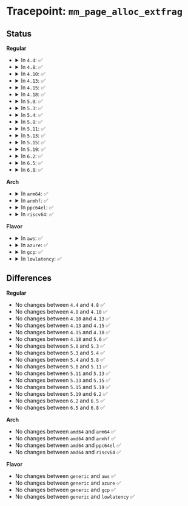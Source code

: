# Tracepoint: <code>mm_page_alloc_extfrag</code>

## Status
<b>Regular</b>
<ul>
<li>
<details>
<summary>In <code>4.4</code>: ✅</summary>

Event:

```c
struct trace_event_raw_mm_page_alloc_extfrag {
    struct trace_entry ent;
    long unsigned int pfn;
    int alloc_order;
    int fallback_order;
    int alloc_migratetype;
    int fallback_migratetype;
    int change_ownership;
    char __data[0];
};
```
Function:

```c
void trace_event_raw_event_mm_page_alloc_extfrag(void *__data, struct page *page, int alloc_order, int fallback_order, int alloc_migratetype, int fallback_migratetype);
```
</details>
</li>
<li>
<details>
<summary>In <code>4.8</code>: ✅</summary>

Event:

```c
struct trace_event_raw_mm_page_alloc_extfrag {
    struct trace_entry ent;
    long unsigned int pfn;
    int alloc_order;
    int fallback_order;
    int alloc_migratetype;
    int fallback_migratetype;
    int change_ownership;
    char __data[0];
};
```
Function:

```c
void trace_event_raw_event_mm_page_alloc_extfrag(void *__data, struct page *page, int alloc_order, int fallback_order, int alloc_migratetype, int fallback_migratetype);
```
</details>
</li>
<li>
<details>
<summary>In <code>4.10</code>: ✅</summary>

Event:

```c
struct trace_event_raw_mm_page_alloc_extfrag {
    struct trace_entry ent;
    long unsigned int pfn;
    int alloc_order;
    int fallback_order;
    int alloc_migratetype;
    int fallback_migratetype;
    int change_ownership;
    char __data[0];
};
```
Function:

```c
void trace_event_raw_event_mm_page_alloc_extfrag(void *__data, struct page *page, int alloc_order, int fallback_order, int alloc_migratetype, int fallback_migratetype);
```
</details>
</li>
<li>
<details>
<summary>In <code>4.13</code>: ✅</summary>

Event:

```c
struct trace_event_raw_mm_page_alloc_extfrag {
    struct trace_entry ent;
    long unsigned int pfn;
    int alloc_order;
    int fallback_order;
    int alloc_migratetype;
    int fallback_migratetype;
    int change_ownership;
    char __data[0];
};
```
Function:

```c
void trace_event_raw_event_mm_page_alloc_extfrag(void *__data, struct page *page, int alloc_order, int fallback_order, int alloc_migratetype, int fallback_migratetype);
```
</details>
</li>
<li>
<details>
<summary>In <code>4.15</code>: ✅</summary>

Event:

```c
struct trace_event_raw_mm_page_alloc_extfrag {
    struct trace_entry ent;
    long unsigned int pfn;
    int alloc_order;
    int fallback_order;
    int alloc_migratetype;
    int fallback_migratetype;
    int change_ownership;
    char __data[0];
};
```
Function:

```c
void trace_event_raw_event_mm_page_alloc_extfrag(void *__data, struct page *page, int alloc_order, int fallback_order, int alloc_migratetype, int fallback_migratetype);
```
</details>
</li>
<li>
<details>
<summary>In <code>4.18</code>: ✅</summary>

Event:

```c
struct trace_event_raw_mm_page_alloc_extfrag {
    struct trace_entry ent;
    long unsigned int pfn;
    int alloc_order;
    int fallback_order;
    int alloc_migratetype;
    int fallback_migratetype;
    int change_ownership;
    char __data[0];
};
```
Function:

```c
void trace_event_raw_event_mm_page_alloc_extfrag(void *__data, struct page *page, int alloc_order, int fallback_order, int alloc_migratetype, int fallback_migratetype);
```
</details>
</li>
<li>
<details>
<summary>In <code>5.0</code>: ✅</summary>

Event:

```c
struct trace_event_raw_mm_page_alloc_extfrag {
    struct trace_entry ent;
    long unsigned int pfn;
    int alloc_order;
    int fallback_order;
    int alloc_migratetype;
    int fallback_migratetype;
    int change_ownership;
    char __data[0];
};
```
Function:

```c
void trace_event_raw_event_mm_page_alloc_extfrag(void *__data, struct page *page, int alloc_order, int fallback_order, int alloc_migratetype, int fallback_migratetype);
```
</details>
</li>
<li>
<details>
<summary>In <code>5.3</code>: ✅</summary>

Event:

```c
struct trace_event_raw_mm_page_alloc_extfrag {
    struct trace_entry ent;
    long unsigned int pfn;
    int alloc_order;
    int fallback_order;
    int alloc_migratetype;
    int fallback_migratetype;
    int change_ownership;
    char __data[0];
};
```
Function:

```c
void trace_event_raw_event_mm_page_alloc_extfrag(void *__data, struct page *page, int alloc_order, int fallback_order, int alloc_migratetype, int fallback_migratetype);
```
</details>
</li>
<li>
<details>
<summary>In <code>5.4</code>: ✅</summary>

Event:

```c
struct trace_event_raw_mm_page_alloc_extfrag {
    struct trace_entry ent;
    long unsigned int pfn;
    int alloc_order;
    int fallback_order;
    int alloc_migratetype;
    int fallback_migratetype;
    int change_ownership;
    char __data[0];
};
```
Function:

```c
void trace_event_raw_event_mm_page_alloc_extfrag(void *__data, struct page *page, int alloc_order, int fallback_order, int alloc_migratetype, int fallback_migratetype);
```
</details>
</li>
<li>
<details>
<summary>In <code>5.8</code>: ✅</summary>

Event:

```c
struct trace_event_raw_mm_page_alloc_extfrag {
    struct trace_entry ent;
    long unsigned int pfn;
    int alloc_order;
    int fallback_order;
    int alloc_migratetype;
    int fallback_migratetype;
    int change_ownership;
    char __data[0];
};
```
Function:

```c
void trace_event_raw_event_mm_page_alloc_extfrag(void *__data, struct page *page, int alloc_order, int fallback_order, int alloc_migratetype, int fallback_migratetype);
```
</details>
</li>
<li>
<details>
<summary>In <code>5.11</code>: ✅</summary>

Event:

```c
struct trace_event_raw_mm_page_alloc_extfrag {
    struct trace_entry ent;
    long unsigned int pfn;
    int alloc_order;
    int fallback_order;
    int alloc_migratetype;
    int fallback_migratetype;
    int change_ownership;
    char __data[0];
};
```
Function:

```c
void trace_event_raw_event_mm_page_alloc_extfrag(void *__data, struct page *page, int alloc_order, int fallback_order, int alloc_migratetype, int fallback_migratetype);
```
</details>
</li>
<li>
<details>
<summary>In <code>5.13</code>: ✅</summary>

Event:

```c
struct trace_event_raw_mm_page_alloc_extfrag {
    struct trace_entry ent;
    long unsigned int pfn;
    int alloc_order;
    int fallback_order;
    int alloc_migratetype;
    int fallback_migratetype;
    int change_ownership;
    char __data[0];
};
```
Function:

```c
void trace_event_raw_event_mm_page_alloc_extfrag(void *__data, struct page *page, int alloc_order, int fallback_order, int alloc_migratetype, int fallback_migratetype);
```
</details>
</li>
<li>
<details>
<summary>In <code>5.15</code>: ✅</summary>

Event:

```c
struct trace_event_raw_mm_page_alloc_extfrag {
    struct trace_entry ent;
    long unsigned int pfn;
    int alloc_order;
    int fallback_order;
    int alloc_migratetype;
    int fallback_migratetype;
    int change_ownership;
    char __data[0];
};
```
Function:

```c
void trace_event_raw_event_mm_page_alloc_extfrag(void *__data, struct page *page, int alloc_order, int fallback_order, int alloc_migratetype, int fallback_migratetype);
```
</details>
</li>
<li>
<details>
<summary>In <code>5.19</code>: ✅</summary>

Event:

```c
struct trace_event_raw_mm_page_alloc_extfrag {
    struct trace_entry ent;
    long unsigned int pfn;
    int alloc_order;
    int fallback_order;
    int alloc_migratetype;
    int fallback_migratetype;
    int change_ownership;
    char __data[0];
};
```
Function:

```c
void trace_event_raw_event_mm_page_alloc_extfrag(void *__data, struct page *page, int alloc_order, int fallback_order, int alloc_migratetype, int fallback_migratetype);
```
</details>
</li>
<li>
<details>
<summary>In <code>6.2</code>: ✅</summary>

Event:

```c
struct trace_event_raw_mm_page_alloc_extfrag {
    struct trace_entry ent;
    long unsigned int pfn;
    int alloc_order;
    int fallback_order;
    int alloc_migratetype;
    int fallback_migratetype;
    int change_ownership;
    char __data[0];
};
```
Function:

```c
void trace_event_raw_event_mm_page_alloc_extfrag(void *__data, struct page *page, int alloc_order, int fallback_order, int alloc_migratetype, int fallback_migratetype);
```
</details>
</li>
<li>
<details>
<summary>In <code>6.5</code>: ✅</summary>

Event:

```c
struct trace_event_raw_mm_page_alloc_extfrag {
    struct trace_entry ent;
    long unsigned int pfn;
    int alloc_order;
    int fallback_order;
    int alloc_migratetype;
    int fallback_migratetype;
    int change_ownership;
    char __data[0];
};
```
Function:

```c
void trace_event_raw_event_mm_page_alloc_extfrag(void *__data, struct page *page, int alloc_order, int fallback_order, int alloc_migratetype, int fallback_migratetype);
```
</details>
</li>
<li>
<details>
<summary>In <code>6.8</code>: ✅</summary>

Event:

```c
struct trace_event_raw_mm_page_alloc_extfrag {
    struct trace_entry ent;
    long unsigned int pfn;
    int alloc_order;
    int fallback_order;
    int alloc_migratetype;
    int fallback_migratetype;
    int change_ownership;
    char __data[0];
};
```
Function:

```c
void trace_event_raw_event_mm_page_alloc_extfrag(void *__data, struct page *page, int alloc_order, int fallback_order, int alloc_migratetype, int fallback_migratetype);
```
</details>
</li>
</ul>
<b>Arch</b>
<ul>
<li>
<details>
<summary>In <code>arm64</code>: ✅</summary>

Event:

```c
struct trace_event_raw_mm_page_alloc_extfrag {
    struct trace_entry ent;
    long unsigned int pfn;
    int alloc_order;
    int fallback_order;
    int alloc_migratetype;
    int fallback_migratetype;
    int change_ownership;
    char __data[0];
};
```
Function:

```c
void trace_event_raw_event_mm_page_alloc_extfrag(void *__data, struct page *page, int alloc_order, int fallback_order, int alloc_migratetype, int fallback_migratetype);
```
</details>
</li>
<li>
<details>
<summary>In <code>armhf</code>: ✅</summary>

Event:

```c
struct trace_event_raw_mm_page_alloc_extfrag {
    struct trace_entry ent;
    long unsigned int pfn;
    int alloc_order;
    int fallback_order;
    int alloc_migratetype;
    int fallback_migratetype;
    int change_ownership;
    char __data[0];
};
```
Function:

```c
void trace_event_raw_event_mm_page_alloc_extfrag(void *__data, struct page *page, int alloc_order, int fallback_order, int alloc_migratetype, int fallback_migratetype);
```
</details>
</li>
<li>
<details>
<summary>In <code>ppc64el</code>: ✅</summary>

Event:

```c
struct trace_event_raw_mm_page_alloc_extfrag {
    struct trace_entry ent;
    long unsigned int pfn;
    int alloc_order;
    int fallback_order;
    int alloc_migratetype;
    int fallback_migratetype;
    int change_ownership;
    char __data[0];
};
```
Function:

```c
void trace_event_raw_event_mm_page_alloc_extfrag(void *__data, struct page *page, int alloc_order, int fallback_order, int alloc_migratetype, int fallback_migratetype);
```
</details>
</li>
<li>
<details>
<summary>In <code>riscv64</code>: ✅</summary>

Event:

```c
struct trace_event_raw_mm_page_alloc_extfrag {
    struct trace_entry ent;
    long unsigned int pfn;
    int alloc_order;
    int fallback_order;
    int alloc_migratetype;
    int fallback_migratetype;
    int change_ownership;
    char __data[0];
};
```
Function:

```c
void trace_event_raw_event_mm_page_alloc_extfrag(void *__data, struct page *page, int alloc_order, int fallback_order, int alloc_migratetype, int fallback_migratetype);
```
</details>
</li>
</ul>
<b>Flavor</b>
<ul>
<li>
<details>
<summary>In <code>aws</code>: ✅</summary>

Event:

```c
struct trace_event_raw_mm_page_alloc_extfrag {
    struct trace_entry ent;
    long unsigned int pfn;
    int alloc_order;
    int fallback_order;
    int alloc_migratetype;
    int fallback_migratetype;
    int change_ownership;
    char __data[0];
};
```
Function:

```c
void trace_event_raw_event_mm_page_alloc_extfrag(void *__data, struct page *page, int alloc_order, int fallback_order, int alloc_migratetype, int fallback_migratetype);
```
</details>
</li>
<li>
<details>
<summary>In <code>azure</code>: ✅</summary>

Event:

```c
struct trace_event_raw_mm_page_alloc_extfrag {
    struct trace_entry ent;
    long unsigned int pfn;
    int alloc_order;
    int fallback_order;
    int alloc_migratetype;
    int fallback_migratetype;
    int change_ownership;
    char __data[0];
};
```
Function:

```c
void trace_event_raw_event_mm_page_alloc_extfrag(void *__data, struct page *page, int alloc_order, int fallback_order, int alloc_migratetype, int fallback_migratetype);
```
</details>
</li>
<li>
<details>
<summary>In <code>gcp</code>: ✅</summary>

Event:

```c
struct trace_event_raw_mm_page_alloc_extfrag {
    struct trace_entry ent;
    long unsigned int pfn;
    int alloc_order;
    int fallback_order;
    int alloc_migratetype;
    int fallback_migratetype;
    int change_ownership;
    char __data[0];
};
```
Function:

```c
void trace_event_raw_event_mm_page_alloc_extfrag(void *__data, struct page *page, int alloc_order, int fallback_order, int alloc_migratetype, int fallback_migratetype);
```
</details>
</li>
<li>
<details>
<summary>In <code>lowlatency</code>: ✅</summary>

Event:

```c
struct trace_event_raw_mm_page_alloc_extfrag {
    struct trace_entry ent;
    long unsigned int pfn;
    int alloc_order;
    int fallback_order;
    int alloc_migratetype;
    int fallback_migratetype;
    int change_ownership;
    char __data[0];
};
```
Function:

```c
void trace_event_raw_event_mm_page_alloc_extfrag(void *__data, struct page *page, int alloc_order, int fallback_order, int alloc_migratetype, int fallback_migratetype);
```
</details>
</li>
</ul>

## Differences
<b>Regular</b>
<ul>
<li>
No changes between <code>4.4</code> and <code>4.8</code> ✅
</li>
<li>
No changes between <code>4.8</code> and <code>4.10</code> ✅
</li>
<li>
No changes between <code>4.10</code> and <code>4.13</code> ✅
</li>
<li>
No changes between <code>4.13</code> and <code>4.15</code> ✅
</li>
<li>
No changes between <code>4.15</code> and <code>4.18</code> ✅
</li>
<li>
No changes between <code>4.18</code> and <code>5.0</code> ✅
</li>
<li>
No changes between <code>5.0</code> and <code>5.3</code> ✅
</li>
<li>
No changes between <code>5.3</code> and <code>5.4</code> ✅
</li>
<li>
No changes between <code>5.4</code> and <code>5.8</code> ✅
</li>
<li>
No changes between <code>5.8</code> and <code>5.11</code> ✅
</li>
<li>
No changes between <code>5.11</code> and <code>5.13</code> ✅
</li>
<li>
No changes between <code>5.13</code> and <code>5.15</code> ✅
</li>
<li>
No changes between <code>5.15</code> and <code>5.19</code> ✅
</li>
<li>
No changes between <code>5.19</code> and <code>6.2</code> ✅
</li>
<li>
No changes between <code>6.2</code> and <code>6.5</code> ✅
</li>
<li>
No changes between <code>6.5</code> and <code>6.8</code> ✅
</li>
</ul>
<b>Arch</b>
<ul>
<li>
No changes between <code>amd64</code> and <code>arm64</code> ✅
</li>
<li>
No changes between <code>amd64</code> and <code>armhf</code> ✅
</li>
<li>
No changes between <code>amd64</code> and <code>ppc64el</code> ✅
</li>
<li>
No changes between <code>amd64</code> and <code>riscv64</code> ✅
</li>
</ul>
<b>Flavor</b>
<ul>
<li>
No changes between <code>generic</code> and <code>aws</code> ✅
</li>
<li>
No changes between <code>generic</code> and <code>azure</code> ✅
</li>
<li>
No changes between <code>generic</code> and <code>gcp</code> ✅
</li>
<li>
No changes between <code>generic</code> and <code>lowlatency</code> ✅
</li>
</ul>
